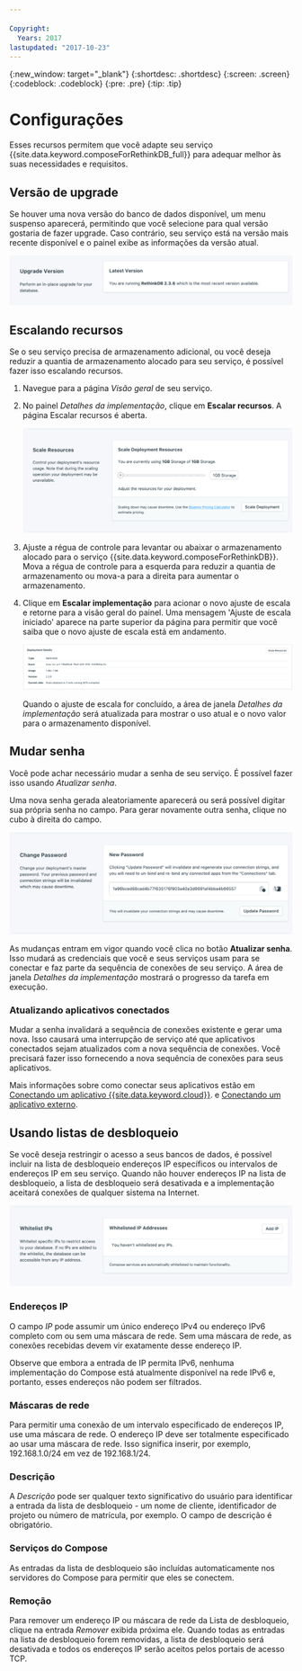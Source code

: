 ```yaml
---

Copyright:
  Years: 2017
lastupdated: "2017-10-23"
---
```


{:new_window: target="_blank"}
{:shortdesc: .shortdesc}
{:screen: .screen}
{:codeblock: .codeblock}
{:pre: .pre}
{:tip: .tip}

# Configurações

Esses recursos permitem que você adapte seu serviço {{site.data.keyword.composeForRethinkDB_full}} para adequar melhor às suas necessidades e requisitos.


## Versão de upgrade

Se houver uma nova versão do banco de dados disponível, um menu suspenso aparecerá, permitindo que você selecione para qual versão gostaria de fazer upgrade. Caso contrário, seu serviço está na versão mais recente disponível e o painel exibe as informações da versão atual.

![The Version panel](./images/rethink-version-show.png "The Version panel")


## Escalando recursos

Se o seu serviço precisa de armazenamento adicional, ou você deseja reduzir a quantia de armazenamento alocado para seu serviço, é possível fazer isso escalando recursos.

1. Navegue para a página _Visão geral_ de seu serviço.
2. No painel _Detalhes da implementação_, clique em **Escalar recursos**. A página Escalar recursos é aberta.

    ![The Scale Resources page](./images/rethink-scale-show.png "The Scale Resources page")

3. Ajuste a régua de controle para levantar ou abaixar o armazenamento alocado para o serviço {{site.data.keyword.composeForRethinkDB}}. Mova a régua de controle para a esquerda para reduzir a quantia de armazenamento ou mova-a para a direita para aumentar o armazenamento.
4. Clique em **Escalar implementação** para acionar o novo ajuste de escala e retorne para a visão geral do painel. Uma mensagem 'Ajuste de escala iniciado' aparece na parte superior da página para permitir que você saiba que o novo ajuste de escala está em andamento.

    ![Mensagem de novo ajuste de escala](./images/jobs-scaling.png "A área de janela Detalhes da implementação, mostrando uma tarefa em execução: escalando o banco de dados para 2 unidades")

    Quando o ajuste de escala for concluído, a área de janela _Detalhes da implementação_ será atualizada para mostrar o uso atual e o novo valor para o armazenamento disponível.


## Mudar senha

Você pode achar necessário mudar a senha de seu serviço. É possível fazer isso usando _Atualizar senha_. 

Uma nova senha gerada aleatoriamente aparecerá ou será possível digitar sua própria senha no campo. Para gerar novamente outra senha, clique no cubo à direita do campo. 
  
![Updating the RethinkDB password](./images/rethink-update-password.png "The automatic password generator")

As mudanças entram em vigor quando você clica no botão **Atualizar senha**. Isso mudará as credenciais que você e seus serviços usam para se conectar e faz parte da sequência de conexões de seu serviço. A área de janela _Detalhes da implementação_ mostrará o progresso da tarefa em execução.

### Atualizando aplicativos conectados
Mudar a senha invalidará a sequência de conexões existente e gerar uma nova. Isso causará uma interrupção de serviço até que aplicativos conectados sejam atualizados com a nova sequência de conexões. Você precisará fazer isso fornecendo a nova sequência de conexões para seus aplicativos.

Mais informações sobre como conectar seus aplicativos estão em [Conectando um aplicativo {{site.data.keyword.cloud}}](./connecting-bluemix-app.html).
e [Conectando um aplicativo externo](./connecting-external.html).


## Usando listas de desbloqueio

Se você deseja restringir o acesso a seus bancos de dados, é possível incluir na lista de desbloqueio endereços IP específicos ou intervalos de endereços IP em seu serviço. Quando não houver endereços IP na lista de desbloqueio, a lista de desbloqueio será desativada e a implementação aceitará conexões de qualquer sistema na Internet.

![Whitelisting IPs](./images/rethink-whitelist-show.png "The whitelist fields.")

### Endereços IP
O campo *IP* pode assumir um único endereço IPv4 ou endereço IPv6 completo com ou sem uma máscara de rede. Sem uma máscara de rede, as conexões recebidas devem vir exatamente desse endereço IP. 

Observe que embora a entrada de IP permita IPv6, nenhuma implementação do Compose está atualmente disponível na rede IPv6 e, portanto, esses endereços não podem ser filtrados.

### Máscaras de rede
Para permitir uma conexão de um intervalo especificado de endereços IP, use uma máscara de rede. O endereço IP deve ser totalmente especificado ao usar uma máscara de rede. Isso significa inserir, por exemplo, 192.168.1.0/24 em vez de 192.168.1/24.

### Descrição
A *Descrição* pode ser qualquer texto significativo do usuário para identificar a entrada da lista de desbloqueio - um nome de cliente, identificador de projeto ou número de matrícula, por exemplo. O campo de descrição é obrigatório.

### Serviços do Compose
As entradas da lista de desbloqueio são incluídas automaticamente nos servidores do Compose para permitir que eles se conectem.

### Remoção
Para remover um endereço IP ou máscara de rede da Lista de desbloqueio, clique na entrada *Remover* exibida próxima ele.
Quando todas as entradas na lista de desbloqueio forem removidas, a lista de desbloqueio será desativada e todos os endereços IP serão aceitos pelos portais de acesso TCP. 
